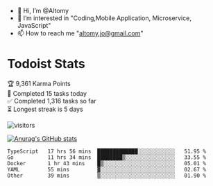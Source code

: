 - 👋 Hi, I’m @Altomy
- 👀 I’m interested in "Coding,Mobile Application, Microservice, JavaScript"
- 📫 How to reach me "altomy.jo@gmail.com"

# Todoist Stats

<!-- TODO-IST:START -->
🏆  9,361 Karma Points           
🌸  Completed 15 tasks today           
✅  Completed 1,316 tasks so far           
⏳  Longest streak is 5 days
<!-- TODO-IST:END -->



![visitors](https://visitor-badge.glitch.me/badge?page_id=Altomy&left_color=green&right_color=red)

[![Anurag's GitHub stats](https://github-readme-stats.vercel.app/api?username=Altomy&count_private=true)](https://github.com/anuraghazra/github-readme-stats)



<!--START_SECTION:waka-->

```text
TypeScript   17 hrs 56 mins  █████████████░░░░░░░░░░░░   51.95 %
Go           11 hrs 34 mins  ████████▒░░░░░░░░░░░░░░░░   33.55 %
Docker       1 hr 43 mins    █▒░░░░░░░░░░░░░░░░░░░░░░░   05.01 %
YAML         55 mins         ▓░░░░░░░░░░░░░░░░░░░░░░░░   02.67 %
Other        39 mins         ▒░░░░░░░░░░░░░░░░░░░░░░░░   01.90 %
```

<!--END_SECTION:waka-->
